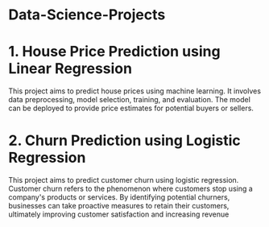 # Data-Science-Projects


# 1. House Price Prediction using Linear Regression 
This project aims to predict house prices using machine learning. It involves data preprocessing, model selection, training, and evaluation. The model can be deployed to provide price estimates for potential buyers or sellers.

# 2. Churn Prediction using Logistic Regression
This project aims to predict customer churn using logistic regression. Customer churn refers to the phenomenon where customers stop using a company's products or services. By identifying potential churners, businesses can take proactive measures to retain their customers, ultimately improving customer satisfaction and increasing revenue
